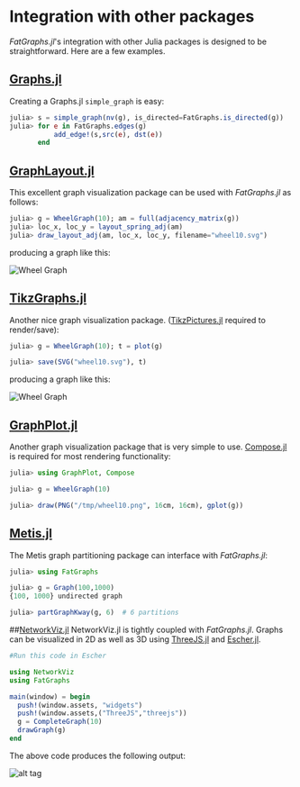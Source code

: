 
<a id='Integration-with-other-packages-1'></a>

# Integration with other packages


*FatGraphs.jl*'s integration with other Julia packages is designed to be straightforward. Here are a few examples.


<a id='[Graphs.jl](http://github.com/JuliaLang/Graphs.jl)-1'></a>

## [Graphs.jl](http://github.com/JuliaLang/Graphs.jl)


Creating a Graphs.jl `simple_graph` is easy:


```julia
julia> s = simple_graph(nv(g), is_directed=FatGraphs.is_directed(g))
julia> for e in FatGraphs.edges(g)
           add_edge!(s,src(e), dst(e))
       end
```


<a id='[GraphLayout.jl](https://github.com/IainNZ/GraphLayout.jl)-1'></a>

## [GraphLayout.jl](https://github.com/IainNZ/GraphLayout.jl)


This excellent graph visualization package can be used with *FatGraphs.jl* as follows:


```julia
julia> g = WheelGraph(10); am = full(adjacency_matrix(g))
julia> loc_x, loc_y = layout_spring_adj(am)
julia> draw_layout_adj(am, loc_x, loc_y, filename="wheel10.svg")
```


producing a graph like this:


![Wheel Graph](https://cloud.githubusercontent.com/assets/941359/8960521/35582c1e-35c5-11e5-82d7-cd641dff424c.png)


<a id='[TikzGraphs.jl](https://github.com/sisl/TikzGraphs.jl)-1'></a>

## [TikzGraphs.jl](https://github.com/sisl/TikzGraphs.jl)


Another nice graph visualization package. ([TikzPictures.jl](https://github.com/sisl/TikzPictures.jl) required to render/save):


```julia
julia> g = WheelGraph(10); t = plot(g)

julia> save(SVG("wheel10.svg"), t)
```


producing a graph like this:


![Wheel Graph](https://cloud.githubusercontent.com/assets/941359/8960499/17f703c0-35c5-11e5-935e-044be51bc531.png)


<a id='[GraphPlot.jl](https://github.com/afternone/GraphPlot.jl)-1'></a>

## [GraphPlot.jl](https://github.com/afternone/GraphPlot.jl)


Another graph visualization package that is very simple to use. [Compose.jl](https://github.com/dcjones/Compose.jl) is required for most rendering functionality:


```julia
julia> using GraphPlot, Compose

julia> g = WheelGraph(10)

julia> draw(PNG("/tmp/wheel10.png", 16cm, 16cm), gplot(g))
```


<a id='[Metis.jl](https://github.com/JuliaSparse/Metis.jl)-1'></a>

## [Metis.jl](https://github.com/JuliaSparse/Metis.jl)


The Metis graph partitioning package can interface with *FatGraphs.jl*:


```julia
julia> using FatGraphs

julia> g = Graph(100,1000)
{100, 1000} undirected graph

julia> partGraphKway(g, 6)  # 6 partitions
```


##[NetworkViz.jl](https://github.com/abhijithanilkumar/NetworkViz.jl) NetworkViz.jl is tightly coupled with *FatGraphs.jl*. Graphs can be visualized in 2D as well as 3D using [ThreeJS.jl](https://github.com/rohitvarkey/ThreeJS.jl) and [Escher.jl](https://github.com/shashi/Escher.jl).


```julia
#Run this code in Escher

using NetworkViz
using FatGraphs

main(window) = begin
  push!(window.assets, "widgets")
  push!(window.assets,("ThreeJS","threejs"))
  g = CompleteGraph(10)
  drawGraph(g)
end
```


The above code produces the following output:


![alt tag](https://raw.githubusercontent.com/abhijithanilkumar/NetworkViz.jl/master/examples/networkviz.gif)

